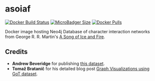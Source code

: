# asoiaf
[![Docker Build Status](https://img.shields.io/docker/build/syedhassaanahmed/neo4j-asoiaf.svg?logo=docker)](https://hub.docker.com/r/syedhassaanahmed/neo4j-asoiaf/builds/) [![MicroBadger Size](https://img.shields.io/microbadger/image-size/syedhassaanahmed/neo4j-asoiaf.svg?logo=docker)](https://hub.docker.com/r/syedhassaanahmed/neo4j-asoiaf/tags/) [![Docker Pulls](https://img.shields.io/docker/pulls/syedhassaanahmed/neo4j-asoiaf.svg?logo=docker)](https://hub.docker.com/r/syedhassaanahmed/neo4j-asoiaf/)

Docker image hosting Neo4j Database of character interaction networks from George R. R. Martin's [A Song of Ice and Fire](https://awoiaf.westeros.org/index.php/A_Song_of_Ice_and_Fire).

## Credits
- **Andrew Beveridge** for publishing [this dataset](https://github.com/mathbeveridge/asoiaf).
- **Tomaž Bratanič** for his detailed blog post [Graph Visualizations using GoT dataset](https://tbgraph.wordpress.com/2018/04/18/neo4j-graph-visualizations-using-got-dataset/).